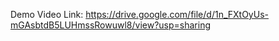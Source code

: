 Demo Video Link: https://drive.google.com/file/d/1n_FXtOyUs-mGAsbtdB5LUHmssRowuwl8/view?usp=sharing
